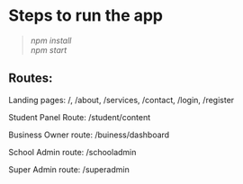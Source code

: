 # Steps to run the app

> *npm install* <br/>
> *npm start*

## Routes:

Landing pages: /, /about, /services, /contact, /login, /register 

Student Panel Route: /student/content

Business Owner route: /buiness/dashboard

School Admin route: /schooladmin

Super Admin route: /superadmin
